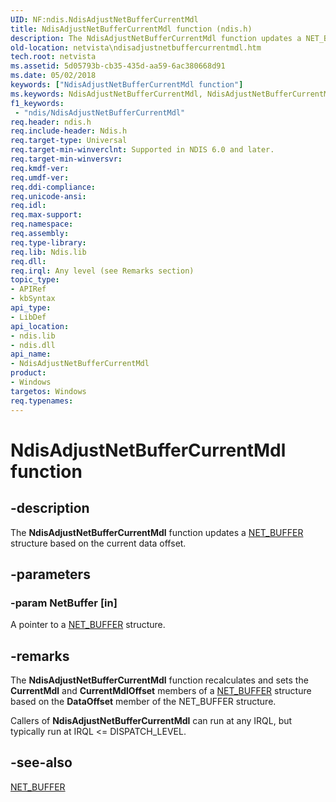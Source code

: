 ```yaml
---
UID: NF:ndis.NdisAdjustNetBufferCurrentMdl
title: NdisAdjustNetBufferCurrentMdl function (ndis.h)
description: The NdisAdjustNetBufferCurrentMdl function updates a NET_BUFFER structure based on the current data offset.
old-location: netvista\ndisadjustnetbuffercurrentmdl.htm
tech.root: netvista
ms.assetid: 5d05793b-cb35-435d-aa59-6ac380668d91
ms.date: 05/02/2018
keywords: ["NdisAdjustNetBufferCurrentMdl function"]
ms.keywords: NdisAdjustNetBufferCurrentMdl, NdisAdjustNetBufferCurrentMdl function [Network Drivers Starting with Windows Vista], ndis/NdisAdjustNetBufferCurrentMdl, ndis_netbuf_functions_ref_a555c8dc-ed71-46b9-8922-32bfad03f2a1.xml, netvista.ndisadjustnetbuffercurrentmdl
f1_keywords:
 - "ndis/NdisAdjustNetBufferCurrentMdl"
req.header: ndis.h
req.include-header: Ndis.h
req.target-type: Universal
req.target-min-winverclnt: Supported in NDIS 6.0 and later.
req.target-min-winversvr: 
req.kmdf-ver: 
req.umdf-ver: 
req.ddi-compliance: 
req.unicode-ansi: 
req.idl: 
req.max-support: 
req.namespace: 
req.assembly: 
req.type-library: 
req.lib: Ndis.lib
req.dll: 
req.irql: Any level (see Remarks section)
topic_type:
- APIRef
- kbSyntax
api_type:
- LibDef
api_location:
- ndis.lib
- ndis.dll
api_name:
- NdisAdjustNetBufferCurrentMdl
product:
- Windows
targetos: Windows
req.typenames: 
---
```


# NdisAdjustNetBufferCurrentMdl function


## -description


The 
  <b>NdisAdjustNetBufferCurrentMdl</b> function updates a 
  <a href="https://docs.microsoft.com/windows-hardware/drivers/ddi/ndis/ns-ndis-_net_buffer">NET_BUFFER</a> structure based on the current data
  offset.


## -parameters




### -param NetBuffer [in]

A pointer to a 
     <a href="https://docs.microsoft.com/windows-hardware/drivers/ddi/ndis/ns-ndis-_net_buffer">NET_BUFFER</a> structure.


## -remarks



The 
    <b>NdisAdjustNetBufferCurrentMdl</b> function recalculates and sets the 
    <b>CurrentMdl</b> and 
    <b>CurrentMdlOffset</b> members of a 
    <a href="https://docs.microsoft.com/windows-hardware/drivers/ddi/ndis/ns-ndis-_net_buffer">NET_BUFFER</a> structure based on the 
    <b>DataOffset</b> member of the NET_BUFFER structure.

Callers of 
    <b>NdisAdjustNetBufferCurrentMdl</b> can run at any IRQL, but typically run at IRQL <=
    DISPATCH_LEVEL.




## -see-also




<a href="https://docs.microsoft.com/windows-hardware/drivers/ddi/ndis/ns-ndis-_net_buffer">NET_BUFFER</a>
 

 

